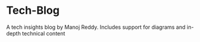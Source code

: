 # Tech-Blog
A tech insights blog by Manoj Reddy. Includes support for diagrams and in-depth technical content
